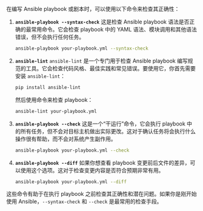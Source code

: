 在编写 Ansible playbook 或剧本时，可以使用以下命令来检查其正确性：

1. **`ansible-playbook --syntax-check`**
    这是检查 Ansible playbook 语法是否正确的最常用命令。它会检查 playbook 中的 YAML 语法、模块调用和其他语法错误，但不会执行任何任务。

   ```bash
   ansible-playbook your-playbook.yml --syntax-check
   ```

2. **`ansible-lint`**
    `ansible-lint` 是一个专门用于检查 Ansible playbook 编写规范的工具。它会检查代码风格、最佳实践和常见错误。要使用它，你首先需要安装 `ansible-lint`：

   ```bash
   pip install ansible-lint
   ```

   然后使用命令来检查 playbook：

   ```bash
   ansible-lint your-playbook.yml
   ```

3. **`ansible-playbook --check`**
    这是一个“干运行”命令，它会执行 playbook 中的所有任务，但不会对目标主机做出实际更改。这对于确认任务将会执行什么操作很有帮助，而不会对系统产生副作用。

   ```bash
   ansible-playbook your-playbook.yml --check
   ```

4. **`ansible-playbook --diff`**
    如果你想查看 playbook 变更前后文件的差异，可以使用这个选项。这对于检查变更内容是否符合预期非常有用。

   ```bash
   ansible-playbook your-playbook.yml --diff
   ```

这些命令有助于在执行 playbook 之前检查其正确性和潜在问题。如果你是刚开始使用 Ansible，`--syntax-check` 和 `--check` 是最常用的检查手段。